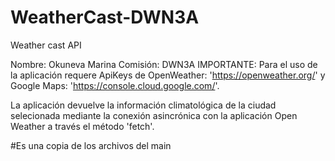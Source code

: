 # WeatherCast-DWN3A
Weather cast API

Nombre: Okuneva Marina 
Comisión: DWN3A
IMPORTANTE: Para el uso de la aplicación requere ApiKeys de OpenWeather: 'https://openweather.org/' y Google Maps: 'https://console.cloud.google.com/'.

La aplicación devuelve la información climatológica de la ciudad selecionada mediante la conexión asincrónica con la aplicación Open Weather a través el método 'fetch'.

#Es una copia de los archivos del main
